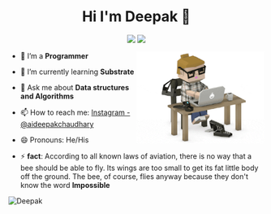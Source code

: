 

<h1 align="center">Hi I'm Deepak 👋</h1>
<p align="center">
<!--     <a href="https://twitter.com/DeepakC97812961"><img src="https://img.shields.io/badge/twitter-%231FA1F1?style=flat&logo=twitter&logoColor=white"/></a> -->
    <a href="https://www.linkedin.com/in/deepak-chaudhary/"><img src="https://img.shields.io/badge/linkedin-%230177B5?style=flat&logo=linkedin&logoColor=white"/></a>
    <a href="https://www.instagram.com/its_deepak_chaudhary/?hl=en"><img src="https://img.shields.io/badge/instagram-%23E4415F?style=flat&logo=instagram&logoColor=white"/></a>
  </p>
  
  <img src="https://github.com/Aideepakchaudhary/Aideepakchaudhary/blob/master/giphy.gif" align="right" width="50%"/>



- 🔭 I’m a **Programmer**
- 🌱 I’m currently learning **Substrate**
- 💬 Ask me about **Data structures and Algorithms**
- 📫 How to reach me: [Instagram - @aideepakchaudhary](https://www.instagram.com/its_deepak_chaudhary/?hl=en) 

- 😄 Pronouns: He/His
- ⚡ **fact**: According to all known laws of aviation, there is no way that a bee should be able to fly.
Its wings are too small to get its fat little body off the ground. The bee, of course, flies anyway because they don't know the word <strong> Impossible</strong>




![Deepak](https://github-readme-stats.vercel.app/api?username=Aideepakchaudhary&&show_icons=true&title_color=ffffff&icon_color=bb2acf&text_color=daf7dc&bg_color=151515)
